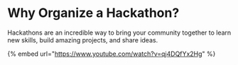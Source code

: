 # Why Organize a Hackathon?

Hackathons are an incredible way to bring your community together to learn new skills, build amazing projects, and share ideas.

{% embed url="https://www.youtube.com/watch?v=qj4DQfYx2Hg" %}



